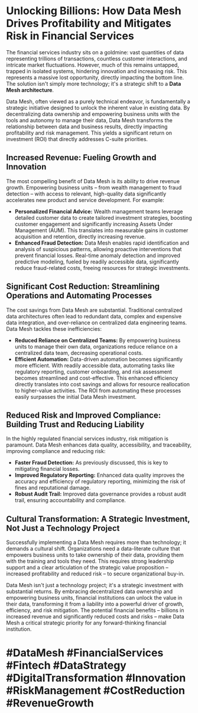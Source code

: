 # Unlocking Billions: How Data Mesh Drives Profitability and Mitigates Risk in Financial Services

The financial services industry sits on a goldmine: vast quantities of data representing trillions of transactions, countless customer interactions, and intricate market fluctuations.  However, much of this remains untapped, trapped in isolated systems, hindering innovation and increasing risk. This represents a massive lost opportunity, directly impacting the bottom line. The solution isn't simply more technology; it's a strategic shift to a **Data Mesh architecture**.

Data Mesh, often viewed as a purely technical endeavor, is fundamentally a strategic initiative designed to unlock the inherent value in existing data. By decentralizing data ownership and empowering business units with the tools and autonomy to manage their data, Data Mesh transforms the relationship between data and business results, directly impacting profitability and risk management. This yields a significant return on investment (ROI) that directly addresses C-suite priorities.


## Increased Revenue: Fueling Growth and Innovation

The most compelling benefit of Data Mesh is its ability to drive revenue growth. Empowering business units – from wealth management to fraud detection – with access to relevant, high-quality data significantly accelerates new product and service development.  For example:

* **Personalized Financial Advice:** Wealth management teams leverage detailed customer data to create tailored investment strategies, boosting customer engagement and significantly increasing Assets Under Management (AUM). This translates into measurable gains in customer acquisition and retention, directly increasing revenue.
* **Enhanced Fraud Detection:**  Data Mesh enables rapid identification and analysis of suspicious patterns, allowing proactive interventions that prevent financial losses. Real-time anomaly detection and improved predictive modeling, fueled by readily accessible data, significantly reduce fraud-related costs, freeing resources for strategic investments.


## Significant Cost Reduction: Streamlining Operations and Automating Processes

The cost savings from Data Mesh are substantial. Traditional centralized data architectures often lead to redundant data, complex and expensive data integration, and over-reliance on centralized data engineering teams. Data Mesh tackles these inefficiencies:

* **Reduced Reliance on Centralized Teams:** By empowering business units to manage their own data, organizations reduce reliance on a centralized data team, decreasing operational costs.
* **Efficient Automation:** Data-driven automation becomes significantly more efficient. With readily accessible data, automating tasks like regulatory reporting, customer onboarding, and risk assessment becomes streamlined and cost-effective. This enhanced efficiency directly translates into cost savings and allows for resource reallocation to higher-value activities. The ROI from automating these processes easily surpasses the initial Data Mesh investment.


## Reduced Risk and Improved Compliance: Building Trust and Reducing Liability

In the highly regulated financial services industry, risk mitigation is paramount. Data Mesh enhances data quality, accessibility, and traceability, improving compliance and reducing risk:

* **Faster Fraud Detection:**  As previously discussed, this is key to mitigating financial losses.
* **Improved Regulatory Reporting:** Enhanced data quality improves the accuracy and efficiency of regulatory reporting, minimizing the risk of fines and reputational damage.
* **Robust Audit Trail:** Improved data governance provides a robust audit trail, ensuring accountability and compliance.


## Cultural Transformation: A Strategic Investment, Not Just a Technology Project

Successfully implementing a Data Mesh requires more than technology; it demands a cultural shift. Organizations need a data-literate culture that empowers business units to take ownership of their data, providing them with the training and tools they need. This requires strong leadership support and a clear articulation of the strategic value proposition – increased profitability and reduced risk – to secure organizational buy-in.

Data Mesh isn't just a technology project; it's a strategic investment with substantial returns. By embracing decentralized data ownership and empowering business units, financial institutions can unlock the value in their data, transforming it from a liability into a powerful driver of growth, efficiency, and risk mitigation. The potential financial benefits – billions in increased revenue and significantly reduced costs and risks – make Data Mesh a critical strategic priority for any forward-thinking financial institution.

# #DataMesh #FinancialServices #Fintech #DataStrategy #DigitalTransformation #Innovation #RiskManagement #CostReduction #RevenueGrowth